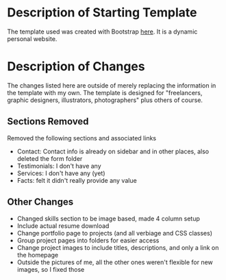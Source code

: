 # Description of Starting Template

The template used was created with Bootstrap [here](https://bootstrapmade.com/iportfolio-bootstrap-portfolio-websites-template/). It is a dynamic personal website.

# Description of Changes

The changes listed here are outside of merely replacing the information in the template with my own. The template is designed for "freelancers, graphic designers, illustrators, photographers" plus others of course.

## Sections Removed

Removed the following sections and associated links

- Contact: Contact info is already on sidebar and in other places, also deleted the form folder
- Testimonials: I don't have any
- Services: I don't have any (yet)
- Facts: felt it didn't really provide any value

## Other Changes

- Changed skills section to be image based, made 4 column setup
- Include actual resume download
- Change portfolio page to projects (and all verbiage and CSS classes)
- Group project pages into folders for easier access
- Change project images to include titles, descriptions, and only a link on the homepage
- Outside the pictures of me, all the other ones weren't flexible for new images, so I fixed those
